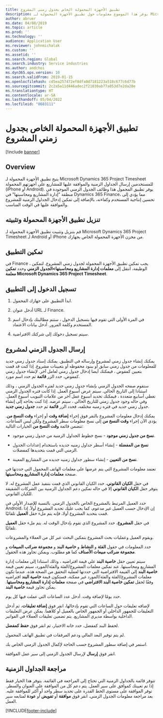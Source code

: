 ```yaml
---
title: تطبيق الأجهزة المحمولة الخاص بجدول زمني المشروع
description: يوفر هذا الموضوع معلومات حول تطبيق الأجهزة المحمولة لـ Microsoft Dynamics 365 Project Timesheet. يتيح تطبيق الأجهزة المحمولة لجدول زمني المشروع للمستخدمين إرسال الجداول الزمنية والموافقة عليها للمشاريع على أجهزتهم المحمولة.
author: abruer
ms.date: 04/08/2019
ms.topic: article
ms.prod: ''
ms.technology: ''
audience: Application User
ms.reviewer: johnmichalak
ms.custom: ''
ms.assetid: ''
ms.search.region: Global
ms.search.industry: Service industries
ms.author: andchoi
ms.dyn365.ops.version: 10
ms.search.validFrom: 2019-01-15
ms.openlocfilehash: cd5ea257472ef8dfa0d7181223a518c677c6d77b
ms.sourcegitcommit: 2c2a5a11d446adec2f21030ab77a053d7e2da28e
ms.translationtype: HT
ms.contentlocale: ar-SA
ms.lasthandoff: 05/04/2022
ms.locfileid: "8683111"
---
```

# <a name="project-timesheet-mobile-application"></a>تطبيق الأجهزة المحمولة الخاص بجدول زمني المشروع

[!include [banner](../includes/banner.md)]

## <a name="overview"></a>Overview

يتيح تطبيق الأجهزة المحمولة لـ Microsoft Dynamics 365 Project Timesheet للمستخدمين إرسال الجداول الزمنية والموافقة عليها للمشاريع على أجهزتهم المحمولة (iPhone أو Android). يوفر تطبيق المحمول هذا وظائف الجدول الزمني الموجودة في منطقة "إدارة المشاريع ومحاسبتها‬" في Dynamics 365 Finance، مما يؤدي إلى تحسين إنتاجية المستخدم وكفاءته، بالإضافة إلى تمكين إدخال الجداول الزمنية للمشروع‬‬ والموافقة عليها في الوقت المناسب.

## <a name="download-and-install-the-mobile-app"></a>تنزيل تطبيق الأجهزة المحمولة وتثبيته

قم بتنزيل وتثبيت تطبيق الأجهزة المحمولة لـ Microsoft Dynamics 365 Project Timesheet لـ Android أو iPhone من مخزن الأجهزة المحمولة الخاص بجهازك.

## <a name="enable-the-app"></a>تمكين التطبيق 

في Finance ، يجب تمكين تطبيق الأجهزة المحمولة لجدول زمني المشروع. لتمكين الوظيفة، انتقل إلى **معلمات إدارة المشاريع ومحاسبتها\>الجدول الزمني** وحدد **تمكين معلمة Microsoft Dynamics 365 Project Timesheet**.

## <a name="sign-in-to-the-app"></a>تسجيل الدخول إلى التطبيق

1.  ابدأ التطبيق على جهازك المحمول.

2.  أدخل عنوان URL لـ Finance.

3.  في المرة الأولى التي تقوم فيها بتسجيل الدخول ، ستتم مطالبتك بإدخال اسم المستخدم وكلمة المرور. أدخل بيانات الاعتماد.

4.  سيتم تسجيل دخولك إلى شركتك الافتراضية.

## <a name="submit-a-project-timesheet"></a>إرسال الجدول الزمني لمشروع

يمكنك إنشاء جدول زمني لمشروع وإرساله في التطبيق. يمكنك إسناد جدول زمني جديد للمعلومات من جدول زمني سابق أو ببنود محفوظه أو بتعيينات مشروع. إذا كنت قد قمت بتعيين كمفوض ، فيمكنك أيضا إدخال جدول زمني لعامل آخر. لإنشاء جدول زمني كمفوض، حدد الزر **قائمة** ثم حدد اسم مورد.

ستقوم صفحه الجدول الزمني بإنشاء جدول زمني جديد لفتره الجدول الزمني ، وذلك استنادا إلى التاريخ الحالي. سيتم عرض أسبوع العمل. إذا كانت فتره الجدول الزمني تغطي أسابيع متعددة ، فيمكنك تحديد أسبوع عمل آخر من علامات التبويب أسبوع العمل.
وفي حاله وجود جدول زمني للتاريخ الحالي ، سيتم عرضه. إذا كنت بحاجه إلى إنشاء جدول زمني جديد في فتره زمنيه مختلفه، فحدد الزر **قائمة** ثم حدد **جدول زمني جديد**.

يمكنك إدخال معلومات المشروع بالنقر فوق إجراء **إضافة وقت** أو إجراء **وقت النسخ من**. يؤدي الآن إجراء **وقت النسخ من** إلى نسخ معلومات سطر المشروع ولكن ليس الساعات. تتضمن قائمة **وقت النسخ من** الخيارات التالية:

- **نسخ من جدول زمني موجود** - نسخ خطوط الجداول الزمنية من جدول زمني موجود.

- **نسخ من المفضلة** - إنشاء أسطر جداول زمنيه جديده باستخدام إعدادات الجدول الزمني التي قمت بتحديدها كمفضلات.

- **نسخ من التعيين** - إنشاء سطور جداول زمنيه جديده من المشاريع المعينة.

تعتمد معلومات المشروع التي يتم عرضها على معلمات الهاتف المحمول التي حددتها في صفحة **معلمات إدارة المشاريع ومحاسبتها**.

في حقل **الكيان القانوني**، حدد الكيان القانوني الذي قمت بتنفيذ عمل المشروع له. لا يتوفر حقل **الكيان القانوني** إلا في حاله تمكين دعم الجداول الزمنية بين الشركات الشقيقة للكيان القانوني.

حدد العميل المرتبط بالمشروع الخاص بالجدول الزمني. بالنسبة للإصدار الأولي في Android، إن الإدخال حسب العميل غير مدعوم، كما يجب عليك تحديد المشروع أولاً. إذا قمت بتحديد المشروع أولا، فإنه يتم ملء حقل **العميل** تلقائيًا.

في حقل **المشروع**، حدد المشروع الذي تقوم بإدخال الوقت له. يتم ملء حقل **العميل** تلقائيًا.

ويقوم العميل وعمليات بحث المشروع بتمكين البحث عبر كل من العملاء والمشروعات.

حدد المعلومات في حقول **الفئة** و **النشاط** و **خاصية البند** و **مجموعة ضرائب المبيعات** و **مجموعة ضرائب مبيعات الأصناف** كما هو مطلوب. ويمكن تجاوز هذه الحقول.

سيتم تعيين حقل **خاصية البند** علي قيمة افتراضيه ، وذلك استنادا إلى معلمات إدارة المشاريع ومحاسبتها. عند تمكين معلمات المشروع/الفئة والفئة/المورد، سيتم تعيين قيمة **خاصية البند** إلى القيمة الافتراضية التي حددتها لعملية التحقق من الصحة هذه. عندما تكون معلمات المشروع/الفئة والفئة/المورد غير ممكنة، فستكون قيمة **خاصية البند** افتراضيه وفقًا لحقل **تمكين خاصية البند الافتراضي** في صفحة **معلمات إدارة المشاريع ومحاسبتها**. يمكن تجاوز قيمة **خاصية البند**.

حدد يومًا لإضافة وقت. أدخل عدد الساعات التي عملت فيها كل يوم.

لإضافه تعليقات حول الساعات التي تقوم بإدخالها، انقر فوق **إضافة تعليقات**، ثم أدخل التعليقات للجمهور الداخلي أو الجمهور الخاص بالعميل أو كلاهما.
يمكن عرض التعليقات الداخلية بواسطة مديري المشاريع. يتم تضمين تعليقات العملاء في الفواتير.

لحفظ البند كمفضل، حدد خانه الاختيار، ثم انقر فوق **حفظ كمفضل**.

لم يتم توفير البعد المالي ودعم المرفقات في تطبيق الهاتف المحمول.

استمر في إضافة سطور المشروع حسب الحاجة لإكمال الجدول الزمني الخاص بك.

انقر فوق **إرسال** لإرسال الجدول الزمني إلى سير عمل الموافقة.

## <a name="review-timesheets"></a>مراجعة الجداول الزمنية

تتوفر قائمة بالجداول الزمنية التي تحتاج إلى المراجعة في القائمة. يتوفر هذا الخيار فقط إذا تم تعيينك كموافق على سير العمل. يتم دعم كل من الموافقة على العنوان والسطر. توفر الموافقة على مستوى الخط القدرة على تحديد سطر واحد أو أكثر للموافقة عليه. بعد مراجعة معلومات الجدول الزمني، انقر فوق **موافقة** أو **تفويض** أو **عودة** لمتابعه سير العمل.


[!INCLUDE[footer-include](../includes/footer-banner.md)]